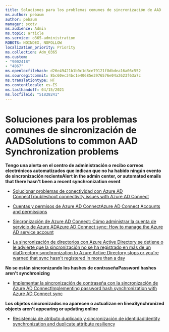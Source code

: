 ```yaml
---
title: Soluciones para los problemas comunes de sincronización de AAD
ms.author: pebaum
author: pebaum
manager: scotv
ms.audience: Admin
ms.topic: article
ms.service: o365-administration
ROBOTS: NOINDEX, NOFOLLOW
localization_priority: Priority
ms.collection: Adm_O365
ms.custom:
- "9002418"
- "4867"
ms.openlocfilehash: d26e49421b1b0c1d8ce79121f8dbdea16a06c552
ms.sourcegitcommit: 8bc60ec34bc1e40685e3976576e04a2623f63a7c
ms.translationtype: HT
ms.contentlocale: es-ES
ms.lasthandoff: 04/15/2021
ms.locfileid: "51828241"
---
```

# <a name="solutions-to-common-aad-synchronization-problems"></a><span data-ttu-id="21e4f-102">Soluciones para los problemas comunes de sincronización de AAD</span><span class="sxs-lookup"><span data-stu-id="21e4f-102">Solutions to common AAD Synchronization problems</span></span>

<span data-ttu-id="21e4f-103">**Tengo una alerta en el centro de administración o recibo correos electrónicos automatizados que indican que no ha habido ningún evento de sincronización reciente**</span><span class="sxs-lookup"><span data-stu-id="21e4f-103">**Alert in the admin center, or automated emails that there hasn't been a recent synchronization event**</span></span>

- [<span data-ttu-id="21e4f-104">Solucionar problemas de conectividad con Azure AD Connect</span><span class="sxs-lookup"><span data-stu-id="21e4f-104">Troubleshoot connectivity issues with Azure AD Connect</span></span>](https://docs.microsoft.com/azure/active-directory/hybrid/tshoot-connect-connectivity)

- [<span data-ttu-id="21e4f-105">Cuentas y permisos de Azure AD Connect</span><span class="sxs-lookup"><span data-stu-id="21e4f-105">Azure AD Connect Accounts and permissions</span></span>](https://go.microsoft.com/fwlink/p/?LinkId=820598)

- [<span data-ttu-id="21e4f-106">Sincronización de Azure AD Connect: Cómo administrar la cuenta de servicio de Azure AD</span><span class="sxs-lookup"><span data-stu-id="21e4f-106">Azure AD Connect sync: How to manage the Azure AD service account</span></span>](https://docs.microsoft.com/azure/active-directory/hybrid/how-to-connect-azureadaccount)

- [<span data-ttu-id="21e4f-107">La sincronización de directorios con Azure Active Directory se detiene o le advierte que la sincronización no se ha registrado en más de un día</span><span class="sxs-lookup"><span data-stu-id="21e4f-107">Directory synchronization to Azure Active Directory stops or you're warned that sync hasn't registered in more than a day</span></span>](https://support.microsoft.com/help/2882421/directory-synchronization-to-azure-active-directory-stops-or-you-re-warned-that-sync-hasn-t-registered-in-more-than-a-day)
 
<span data-ttu-id="21e4f-108">**No se están sincronizando los hashes de contraseña**</span><span class="sxs-lookup"><span data-stu-id="21e4f-108">**Password hashes aren't synchronizing**</span></span>

- [<span data-ttu-id="21e4f-109">Implementar la sincronización de contraseña con la sincronización de Azure AD Connect</span><span class="sxs-lookup"><span data-stu-id="21e4f-109">Implementing password hash synchronization with Azure AD Connect sync</span></span>](https://docs.microsoft.com/azure/active-directory/hybrid/how-to-connect-password-hash-synchronization)

<span data-ttu-id="21e4f-110">**Los objetos sincronizados no aparecen o actualizan en línea**</span><span class="sxs-lookup"><span data-stu-id="21e4f-110">**Synchronized objects aren't appearing or updating online**</span></span>

- [<span data-ttu-id="21e4f-111">Resistencia de atributo duplicado y sincronización de identidad</span><span class="sxs-lookup"><span data-stu-id="21e4f-111">Identity synchronization and duplicate attribute resiliency</span></span>](https://docs.microsoft.com/azure/active-directory/hybrid/how-to-connect-syncservice-duplicate-attribute-resiliency)

